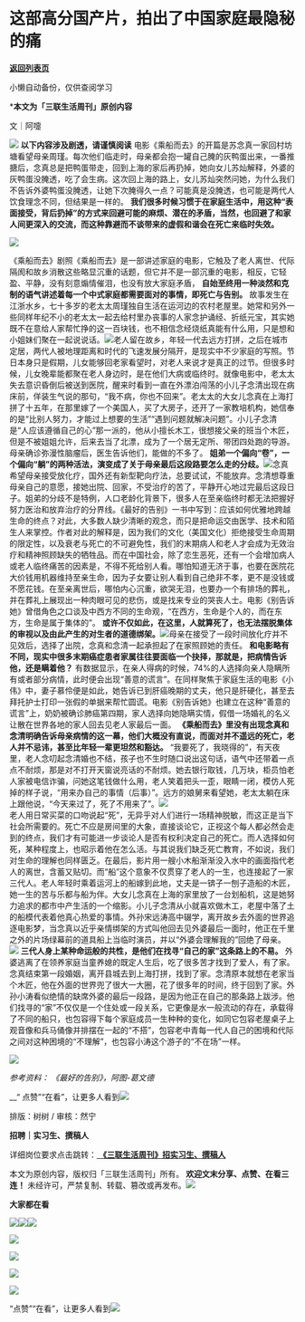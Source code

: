 # 这部高分国产片，拍出了中国家庭最隐秘的痛

[**返回列表页**](/gzh/三联生活周刊)

小懒自动备份，仅供查阅学习

***本文为「三联生活周刊」原创内容**

文｜阿嚏

![](https://mmbiz.qpic.cn/mmbiz_gif/c2Sib3Mp7pOMqvBBeG4xs0c7h8WicXVDv2WkgY00vlHsVlj8kWcT6ovT0rZRHpUH95on1H73zrSghL02Ta3L3PSQ/640?wx_fmt=gif&wxfrom;=13&wx;_lazy=1&tp;=wxpic)
**以下内容涉及剧透，请谨慎阅读**
电影《乘船而去》的开篇是苏念真一家回村坊塘看望母亲周瑾。每次他们临走时，母亲都会抱一罐自己腌的灰鸭蛋出来，一番推搪后，念真总是把鸭蛋带走，回到上海的家后再扔掉，她向女儿苏灿解释，外婆的灰鸭蛋没腌透，吃了会生病。这次回上海的路上，女儿苏灿突然问她，为什么我们不告诉外婆鸭蛋没腌透，让她下次腌得久一点？可能真是没腌透，也可能是两代人饮食理念不同，但结果是一样的。
**我们很多时候习惯于在家庭生活中，用这种“表面接受，背后扔掉”的方式来回避可能的麻烦、潜在的矛盾，当然，也回避了和家人间更深入的交流，而这种靠避而不谈带来的虚假和谐会在死亡来临时失效。**

![](https://mmbiz.qpic.cn/sz_mmbiz_jpg/RNpp5IDIhiaJiaaOLUNMWumvWfPnl6g4OJZKypl5Ubib0gO6rSwQQJkRkMXWT3t1DdX12cu0TtQ7WmLtfMHJRibo8Q/640?wx_fmt=jpeg&from;=appmsg)

《乘船而去》剧照《乘船而去》是一部讲述家庭的电影，它触及了老人离世、代际隔阂和故乡消散这些略显沉重的话题，但它并不是一部沉重的电影，相反，它轻盈、平静，没有刻意煽情催泪，也没有放大家庭矛盾，
**自始至终用一种淡然和克制的语气讲述着每一个中式家庭都需要面对的事情，即死亡与告别。**
故事发生在江浙水乡，七十多岁的老太太周瑾独自生活在运河边的农村老屋里。她常和另外一些同样年纪不小的老太太一起去给村里办丧事的人家念护诵经、折纸元宝，其实她既不在意给人家帮忙挣的这一百块钱，也不相信念经烧纸真能有什么用，只是想和小姐妹们聚在一起说说话。![](https://mmbiz.qpic.cn/sz_mmbiz_gif/RNpp5IDIhiaJiaaOLUNMWumvWfPnl6g4OJWoF9vmeyibKK1ylTW32db52U3lYgRg0m7NiaibbBNicibb9SJtEgpyNqRJg/640?wx_fmt=gif&from;=appmsg)老人留在故乡，年轻一代去远方打拼，之后在城市定居，两代人被地理距离和时代的飞速发展分隔开，是现实中不少家庭的写照。节日本身只是假期，儿女能够回老家看望时，对老人来说才是真正的过节。但很多时候，儿女晚辈能都聚在老人身边时，是在他们大病或临终时。就像电影中，老太太失去意识昏倒后被送到医院，醒来时看到一直在外漂泊闯荡的小儿子念清出现在病床前，佯装生气说的那句，“我不病，你也不回来”。老太太的大女儿念真在上海打拼了十五年，在那里嫁了一个美国人，买了大房子，还开了一家教培机构，她信奉的是“比别人努力，才能过上想要的生活”“遇到问题就解决问题”。小儿子念清是“人应该遵循自己的心”那一派的，他从小擅长木工，很想接父亲的班当个木匠，但是不被姐姐允许，后来去当了北漂，成为了一个居无定所、带团四处跑的导游。母亲确诊弥漫性脑瘤后，医生告诉他们，能做的不多了。
**姐弟一个偏向“卷”，一个偏向“躺”的两种活法，演变成了关于母亲最后这段路要怎么走的分歧。**![](https://mmbiz.qpic.cn/sz_mmbiz_gif/RNpp5IDIhiaJiaaOLUNMWumvWfPnl6g4OJe1lNubJHq5ljO6N77KcClibMS78rib7VEg9Jc6xaL9bddRlViaftkhr1g/640?wx_fmt=gif&from;=appmsg)念真希望母亲接受放化疗，国外还有新型靶向疗法，总要试试，不能放弃。念清想尊重母亲自己的意愿，接她出院、回家，不受治疗的苦了，平静开心地过完最后这段日子。姐弟的分歧不是特例，人口老龄化背景下，很多人在至亲临终时都无法把握好努力医治和放弃治疗的分界线。《最好的告别》一书中写到：应该如何优雅地跨越生命的终点？对此，大多数人缺少清晰的观念，而只是把命运交由医学、技术和陌生人来掌控。作者对此的解释是，因为我们的文化（美国文化）拒绝接受生命周期的限定性，以及衰老与死亡的不可避免性，我们的末期病人和老人才会成为无效治疗和精神照顾缺失的牺牲品。而在中国社会，除了恋生恶死，还有一个会增加病人或老人临终痛苦的因素是，不得不死给别人看。哪怕知道无济于事，也要在医院花大价钱用机器维持至亲生命，因为子女要让别人看到自己绝非不孝，更不是没钱或不愿花钱。在至亲离世后，哪怕内心沉重，欲哭无泪，也要办一个有排场的葬礼，并在葬礼上展现出一种肉眼可见的悲伤，或是找来专业的哭丧人士。电影《别告诉她》曾借角色之口谈及中西方不同的生命观，“在西方，生命是个人的，而在东方，生命是属于集体的”。
**或许不仅如此，在这里，人就算死了，也无法摆脱集体的审视以及由此产生的对生者的道德绑架。**![](https://mmbiz.qpic.cn/sz_mmbiz_jpg/RNpp5IDIhiaJiaaOLUNMWumvWfPnl6g4OJFMHWFMkBUwx5J7ljEaY3EZVISzbyIesolm1M2ib5f3T4QY7mxHrkh4A/640?wx_fmt=jpeg&from;=appmsg)母亲在接受了一段时间放化疗并不见效后，选择了出院，念真和念清一起承担起了在家照顾她的责任。
**和电影略有不同，现实中很多末期癌症患者家属往往要面临一个抉择，那就是，把病情告诉他，还是瞒着他？**
有数据显示，在亲人得病的时候，74%的人选择向亲人隐瞒所有或者部分病情，此时便会出现“善意的谎言”。在同样聚焦于家庭生活的电影《小伟》中，妻子慕伶便是如此，她告诉已到肝癌晚期的丈夫，他只是肝硬化，甚至去拜托护士打印一张假的单据来帮忙圆谎。电影《别告诉她》也建立在这种“善意的谎言”上，奶奶被确诊肺癌第四期，家人选择向她隐瞒实情，假借一场婚礼的名义让散在世界各地的家人回去见老人家最后一面。
**《乘船而去》里没有出现念真和念清明确告诉母亲病情的这一幕，他们大概没有直说，而面对并不遥远的死亡，老人并不忌讳，甚至比年轻一辈更坦然和豁达。**
“我要死了，我晓得的”，有天夜里，老人念叨起念清婚也不结，孩子也不生时随口说出这句话，语气中还带着一点点不耐烦，那是对不打开天窗说亮话的不耐烦。她去银行取钱，几万块，柜员怕老人家被电信诈骗，问她这笔钱做什么用，老人笑着把头一歪，眼睛一闭，模仿人死掉的样子说，“用来办自己的事情（后事）”。远方的娘舅来看望她，老太太躺在床上跟他说，“今天来过了，死了不用来了”。![](https://mmbiz.qpic.cn/sz_mmbiz_jpg/RNpp5IDIhiaJiaaOLUNMWumvWfPnl6g4OJssU5xhNFGRYVTgO7AEbm4ZxqUt9VkeVbSlXqE2NX3NF8IZMg1DxTpw/640?wx_fmt=jpeg&from;=appmsg)  
老人用日常买菜的口吻说起“死”，无异乎对人们进行一场精神脱敏，而这正是当下社会所需要的。死亡不应是房间里的大象，直接谈论它，正视这个每人都必然会走到的终点，我们才有可能进一步谈论人是否有权利决定自己的死亡。而人选择如何死，某种程度上，也昭示着他在怎么活。与其说我们缺乏死亡教育，不如说，我们对生命的理解也同样匮乏。在最后，影片用一艘小木船渐渐没入水中的画面指代老人的离世，含蓄又贴切。而“船”这个意象不仅贯穿了老人的一生，也连接起了一家三代人。老人年轻时乘着运河上的船嫁到此地，丈夫是一锛子一刨子造船的木匠，她一生的苦与乐都与船为伴。大女儿念真在上海的家里放了一台划船机，这是她努力追求的都市中产生活的一个缩影。小儿子念清从小就喜欢做木工，老屋中落了土的船模代表着他真心热爱的事情。外孙宋远涛高中辍学，离开故乡去外面的世界追逐电影梦，当念真以近乎亲情绑架的方式叫他回去见外婆最后一面时，他正在千里之外的片场绿幕前的道具船上当临时演员，并以“外婆会理解我的”回绝了母亲。![](https://mmbiz.qpic.cn/sz_mmbiz_gif/RNpp5IDIhiaJiaaOLUNMWumvWfPnl6g4OJ5DgsKazzY7FlA5Ap3TZBayPOZp4ogPjBR8mHhBticrPNrzw3CWdMr5w/640?wx_fmt=gif&from;=appmsg)
**三代人身上某种命运般的共性，是他们在找寻“自己的家”这条路上的不易。**
外婆逃离了在领养家庭当童养媳的既定人生后，吃了很多苦才找到了爱人，有了家。念真结束第一段婚姻，离开县城去到上海打拼，找到了家。念清原本就想在老家当个木匠，他在外面的世界兜了很大一大圈，花了很多年的时间，终于回到了家。外孙小涛看似绝情的缺席外婆的最后一段路，是因为他正在自己的那条路上跋涉。他们找寻的“家”不仅仅是一个住处或一段关系，它更像是水一般流动的存在，承载得了不同的船只，也包容得下每个家庭成员一生种种的变化，如同它包容老屋桌子上观音像和兵马俑像并排摆在一起的“不搭”，包容老中青每一代人自己的困境和代际之间对这种困境的“不理解”，也包容小涛这个游子的“不在场”一样。

![](https://mmbiz.qpic.cn/sz_mmbiz_gif/RNpp5IDIhiaJiaaOLUNMWumvWfPnl6g4OJv9WV37SxKh1gYgMe6GZvEnb9W9BOjUrQWQNSpxdpTf9X2aH9w8QuwA/640?wx_fmt=gif&from;=appmsg)

  

 _参考资料：_ _《最好的告别》，阿图-葛文德_

 __“
点赞”“在看”，让更多人看到![](https://mmbiz.qpic.cn/mmbiz_gif/c2Sib3Mp7pON9hkSZwdTibRHNZSMPyiapUCHJwlyoZVBC3SfmPmF0VKjkm3NiaToQloHFJ6icyicqZnqgXp6pSQJt5gg/640?wx_fmt=gif&from;=appmsg&wxfrom;=5&wx;_lazy=1&tp;=wxpic)  
  
  
  
  
  

排版：树树 / 审核：然宁

  
 **招聘｜实习生、撰稿人**  

详细岗位要求点击跳转：[
**《三联生活周刊》招实习生、撰稿人**](http://mp.weixin.qq.com/s?__biz=MTc5MTU3NTYyMQ==&mid=2651136871&idx=3&sn=f1c0777fe9d31881e5dfca68ebc2937f&chksm=5907324d6e70bb5b3546dfe1c7b31b5fe05664bebbf36356ba9a1a352e0678444cad62875ad4&scene=21#wechat_redirect)

本文为原创内容，版权归「三联生活周刊」所有。 **欢迎文末分享、点赞、在看三连！**
未经许可，严禁复制、转载、篡改或再发布。![](https://mmbiz.qpic.cn/sz_mmbiz_png/Gg7Qtoh7Aic9ZTmAdCc80b4nD7xicgPt863QWU7oNswDx19XrjfTtSl8QwatY2EEZGuNd1WRRiapDZjcDhTnNYmBg/640?wx_fmt=other&wxfrom;=5&wx;_lazy=1&wx;_co=1&retryload;=1&tp;=webp)

 **大家都在看**

  

[![](https://mmbiz.qpic.cn/mmbiz_jpg/c2Sib3Mp7pOPsibCm70QXdSW6w1xWuvBvRNcq2OK9RwfhRwzDL1UJ72cuDfPHyqQdU28pekxBib0peXFiaSKKKOskQ/640?wx_fmt=jpeg&from;=appmsg&wxfrom;=5&wx;_lazy=1&wx;_co=1&tp;=wxpic)](http://mp.weixin.qq.com/s?__biz=MTc5MTU3NTYyMQ==&mid=2651366286&idx=1&sn=5dc1dfadb078daf5163ce99c06934a74&chksm=590ab2a46e7d3bb2410ffe27d0cd8ccd84922b44c4391965067c90ae129938db6c24a5a23848&scene=21#wechat_redirect)[![](https://mmbiz.qpic.cn/mmbiz_jpg/c2Sib3Mp7pONXYI33RfXXBsiaMlnldUXybVAXtJpicPYuZ78VET5s2Wfhs95vCh5xfyE4cogP1sDwplE37ZtG7kyw/640?wx_fmt=jpeg&tp;=wxpic&wxfrom;=5&wx;_lazy=1&wx;_co=1)](http://mp.weixin.qq.com/s?__biz=MTc5MTU3NTYyMQ==&mid=2651370602&idx=1&sn=ac4a6d67008e73c2a3d7c896b7ac9492&chksm=590aa5406e7d2c567c07850863b7115c20cd523b1637730fabb47450e5194171827b7e183707&scene=21#wechat_redirect)[![](https://mmbiz.qpic.cn/mmbiz_jpg/c2Sib3Mp7pONXYI33RfXXBsiaMlnldUXybBFSnibicZz8dibRaWGz6JPmXI0W1eu19ADAOV6Mp6EW7TNDib80rFU0zAg/640?wx_fmt=jpeg&from;=appmsg&tp;=wxpic&wxfrom;=5&wx;_lazy=1&wx;_co=1)](http://mp.weixin.qq.com/s?__biz=MTc5MTU3NTYyMQ==&mid=2651371363&idx=2&sn=b9184eb79fe092f20132e047bec9fda2&chksm=590aa6496e7d2f5fa3851f7d057e1aab9d7a97c76e2f3346152c019759197f8b1f5bdd5b30b9&scene=21#wechat_redirect)

[![](https://mmbiz.qpic.cn/mmbiz_png/c2Sib3Mp7pONXYI33RfXXBsiaMlnldUXybdPu8ZYdJCFjg64uOoq8pGqHtLiaaBud5TghwLn1ibR6yLKEjMjMBjuXw/640?wx_fmt=png&from;=appmsg&tp;=wxpic&wxfrom;=5&wx;_lazy=1&wx;_co=1)](http://mp.weixin.qq.com/s?__biz=MTc5MTU3NTYyMQ==&mid=2651371986&idx=2&sn=b316b7120df985c187e3adedc9a01728&chksm=590aa8f86e7d21ee660be140b3f096b1828f635a8cf5cdb813461bcdbbc7de2ad5dd353e0c5f&scene=21#wechat_redirect)

  
![](https://mmbiz.qpic.cn/sz_mmbiz_png/Gg7Qtoh7Aic9ZTmAdCc80b4nD7xicgPt86k1kgpU51hWCHjV92ryhVW35PLCvLhxLw9XDhXjgeDyZhHSx5EbRcfg/640?wx_fmt=other&wxfrom;=5&wx;_lazy=1&wx;_co=1&retryload;=1&tp;=webp)  

[![](https://mmbiz.qpic.cn/mmbiz_jpg/c2Sib3Mp7pONXYI33RfXXBsiaMlnldUXyb8CsQFRcGjIm1GgHXZCztHBSnknia1TPBaIsVrtUDibyBcNRAnWWdW03A/640?wx_fmt=jpeg&from;=appmsg&tp;=wxpic&wxfrom;=5&wx;_lazy=1&wx;_co=1)]()

[![](https://mmbiz.qpic.cn/mmbiz_jpg/c2Sib3Mp7pOPRRic6R8dvynVQIgxSP5Y1PMRSGibdkjX8eia7nOBAGicP9lNQAIGDOMiciaDCKsNXYr13Owv2CbpP4H3w/640?wx_fmt=jpeg&wxfrom;=5&wx;_lazy=1&wx;_co=1&tp;=wxpic)]()

  
  
“点赞”“在看”，让更多人看到![](https://mmbiz.qpic.cn/mmbiz_gif/c2Sib3Mp7pON9hkSZwdTibRHNZSMPyiapUCHJwlyoZVBC3SfmPmF0VKjkm3NiaToQloHFJ6icyicqZnqgXp6pSQJt5gg/640?wx_fmt=gif&from;=appmsg&wxfrom;=5&wx;_lazy=1&tp;=wxpic)

